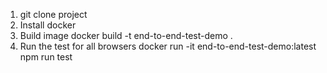 1. git clone project
2. Install docker
3. Build image
docker build -t end-to-end-test-demo .
4. Run the test for all browsers
docker run -it end-to-end-test-demo:latest npm run test
